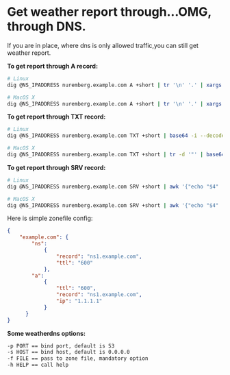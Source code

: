 # Get weather report through...OMG, through DNS.
If you are in place, where dns is only allowed traffic,you can still get weather report.
  

**To get report through A record:**    
```bash
# Linux  
dig @NS_IPADDRESS nuremberg.example.com A +short | tr '\n' '.' | xargs -I@ python -c "import sys;print ''.join([chr(int(i)) for i in sys.argv[1].split('.')[:-1]])" @  

# MacOS X
dig @NS_IPADDRESS nuremberg.example.com A +short | tr '\n' '.' | xargs -I@ python -c "import sys;print ''.join([chr(int(i)) for i in sys.argv[1].split('.')[:-1]])" @
```

**To get report through TXT record:**    
```bash
# Linux  
dig @NS_IPADDRESS nuremberg.example.com TXT +short | base64 -i --decode  

# MacOS X
dig @NS_IPADDRESS nuremberg.example.com TXT +short | tr -d '"' | base64 -D
```

**To get report through SRV record:**
```bash
# Linux  
dig @NS_IPADDRESS nuremberg.example.com SRV +short | awk '{"echo "$4" | base64 -i --decode"|getline $4;printf "%s\nTemp %s C\nWind %s-%s km/h\n",$4,$1,$2,$3}'

# MacOS X
dig @NS_IPADDRESS nuremberg.example.com SRV +short | awk '{"echo "$4" | tr -d '.' | base64 -D"|getline $4;printf "%s\nTemp %s C\nWind %s-%s km/h\n",$4,$1,$2,$3}'
```

Here is simple zonefile config:  
```json
{
    "example.com": {
        "ns":
            {
                "record": "ns1.example.com",
                "ttl": "600"
            },
        "a":
            {
                "ttl": "600",
                "record": "ns1.example.com",
                "ip": "1.1.1.1"
            }
      }
}
```

**Some weatherdns options:**  
```bash
-p PORT == bind port, default is 53
-s HOST == bind host, default is 0.0.0.0
-f FILE == pass to zone file, mandatory option
-h HELP == call help
```
